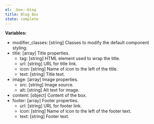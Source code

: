 ```yaml
---
el: .box--blog
title: Blog Box
state: complete
---
```


__Variables:__
* modifier_classes: [string] Classes to modify the default component styling.
* title: [array] Title properties.
  * tag: [string] HTML element used to wrap the title.
  * url: [string] URL for title link.
  * icon: [string] Name of icon to the left of the title.
  * text: [string] Title text.
* image: [array] Image properties.
  * src: [string] Image source.
  * alt: [string] Alt text for image.
* content: [object] Content of the box.
* footer: [array] Footer properties.
  * url: [string] URL for footer link.
  * icon: [string] Name of icon to the left of the footer text.
  * text: [string] Footer text.
